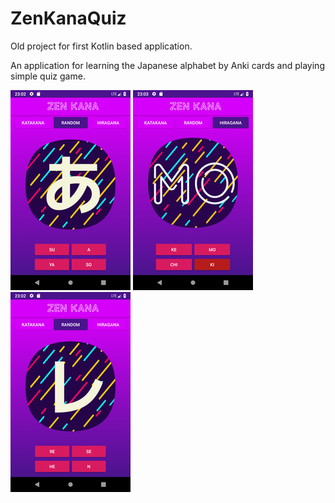 # ZenKanaQuiz
Old project for first Kotlin based application.

An application for learning the Japanese alphabet by Anki cards and playing simple quiz game.

![Picture 1](https://github.com/tomascookie/ZenKanaQuiz/blob/master/pic1.png)
![Picture 2](https://github.com/tomascookie/ZenKanaQuiz/blob/master/pic2.png)
![Picture 3](https://github.com/tomascookie/ZenKanaQuiz/blob/master/pic3.png)
